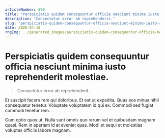 ```yaml
---
articleNumber: 590
title: "Perspiciatis quidem consequuntur officia nesciunt minima iusto reprehenderit molestiae."
description: "Consectetur error ab reprehenderit."
slug: 'perspiciatis-quidem-consequuntur-officia-nesciunt-minima-iusto-reprehenderit-molestiae.'
date: 2020-04-10
rngImg: ../generated_images/perspiciatis-quidem-consequuntur-officia-nesciunt-minima-iusto-reprehenderit-molestiae..jpg
---
```


# Perspiciatis quidem consequuntur officia nesciunt minima iusto reprehenderit molestiae.

> Consectetur error ab reprehenderit.

Et suscipit facere rem qui doloribus. Et est ut expedita. Quas eos minus nihil consequatur tenetur. Voluptate voluptatem id qui ex. Commodi sed fugiat commodi tenetur rem.
 Cum optio quos ut. Nulla sunt omnis quo rerum vel et quibusdam magnam quasi. Rem in aperiam id at eveniet quas. Modi et sequi et molestias voluptas officiis labore magnam.
